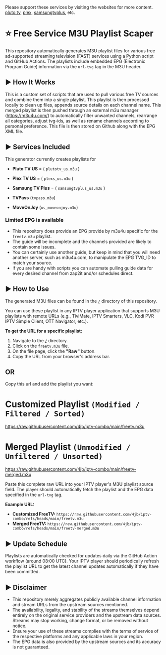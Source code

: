 Please support these services by visiting the websites for more content. [pluto.tv](https://pluto.tv/us/hub/home), [plex](https://www.plex.tv), [samsungtvplus](https://www.samsungtvplus.com), etc.

# ⭐ Free Service M3U Playlist Scaper

This repository automatically generates M3U playlist files for various free ad-supported streaming television (FAST) services using a Python script and GitHub Actions. The playlists include embedded EPG (Electronic Program Guide) information via the `url-tvg` tag in the M3U header.

## ▶️ How It Works

This is a custom set of scripts that are used to pull various free TV sources and combine them into a single playlist. This playlist is then processed locally to clean up files, appends source details on each channel name. This merged playlist is then pushed through an external m3u manager (https://m3u4u.com/) to automatically filter unwanted channels, rearrange all categories, adjust tvg-ids, as well as rename channels according to personal preference. This file is then stored on Github along with the EPG XML file.

## ▶️ Services Included

This generator currently creates playlists for

*   **Pluto TV US** = ( `plutotv_us.m3u` )

*   **Plex TV US**  = ( `plexs_us.m3u` )
    
*   **Samsung TV Plus**  = ( `samsungtvplus_us.m3u` )

*   **TVPass** (`tvpass.m3u`)
  
*   **MoveOnJoy** (`us_moveonjoy.m3u`) 

###   **Limited EPG is available**
*   This repository does provide an EPG provide by m3u4u specific for the `freetv.m3u` playlist.
*   The guide will be incomplete and the channels provided are likely to contain some issues.
*   You can certainly use another guide, but keep in mind that you will need another server, such as m3u4u.com, to manipulate the EPG TVG_ID to match your source.
*   If you are handy with scripts you can automate pulling guide data for every desired channel from zap2it and/or schedules direct. 

## ▶️ How to Use

The generated M3U files can be found in the [`/`](https://github.com/4jb/iptv-combo/tree/main) directory of this repository.

You can use these playlist in any IPTV player application that supports M3U playlists with remote URLs (e.g., TiviMate, IPTV Smarters, VLC, Kodi PVR IPTV Simple Client, OTT Navigator, etc.).

**To get the URL for a specific playlist:**

1.  Navigate to the [`/`](https://github.com/4jb/iptv-combo/tree/main) directory.
2.  Click on the `freetv.m3u` file.
3.  On the file page, click the **"Raw"** button.
4.  Copy the URL from your browser's address bar.
   
## OR

Copy this url and add the playlist you want:

# Customized Playlist `(Modified / Filtered / Sorted)`
https://raw.githubusercontent.com/4jb/iptv-combo/main/freetv.m3u

# Merged Playlist `(Unmodified / Unfiltered / Unsorted)`
https://raw.githubusercontent.com/4jb/iptv-combo/main/freetv-merged.m3u

Paste this complete raw URL into your IPTV player's M3U playlist source field. The player should automatically fetch the playlist and the EPG data specified in the `url-tvg` tag.

**Example URL:**

*   **Customized FreeTV:** `https://raw.githubusercontent.com/4jb/iptv-combo/refs/heads/main/freetv.m3u`
*   **Merged FreeTV:** `https://raw.githubusercontent.com/4jb/iptv-combo/refs/heads/main/freetv-merged.m3u`

## ▶️ Update Schedule

Playlists are automatically checked for updates daily via the GitHub Action workflow (around 08:00 UTC). Your IPTV player should periodically refresh the playlist URL to get the latest channel updates automatically if they have been committed.

## ▶️ Disclaimer

*   This repository merely aggregates publicly available channel information and stream URLs from the upstream sources mentioned.
*   The availability, legality, and stability of the streams themselves depend entirely on the original service providers and the upstream data sources. Streams may stop working, change format, or be removed without notice.
*   Ensure your use of these streams complies with the terms of service of the respective platforms and any applicable laws in your region.
*   The EPG data is also provided by the upstream sources and its accuracy is not guaranteed.
